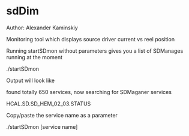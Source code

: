 # sdDim

Author: Alexander Kaminskiy

Monitoring tool which displays source driver current vs reel position

Running startSDmon without parameters gives you a list of SDManages running at the moment

./startSDmon 

Output will look like

found totally 650 services, now searching for SDMaganer services

HCAL.SD.SD_HEM_02_03.STATUS 

Copy/paste the service name as a parameter

./startSDmon [service name]

